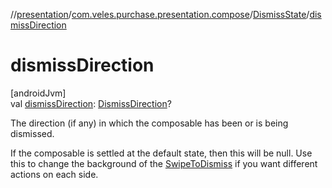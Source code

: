 //[presentation](../../../index.md)/[com.veles.purchase.presentation.compose](../index.md)/[DismissState](index.md)/[dismissDirection](dismiss-direction.md)

# dismissDirection

[androidJvm]\
val [dismissDirection](dismiss-direction.md): [DismissDirection](../-dismiss-direction/index.md)?

The direction (if any) in which the composable has been or is being dismissed.

If the composable is settled at the default state, then this will be null. Use this to change the background of the [SwipeToDismiss](../-swipe-to-dismiss.md) if you want different actions on each side.
